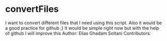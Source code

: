 # convertFiles
I want to convert different files that I need using this script. Also it would be a good practice for github ;)
It would be simple right now but with the help of github I will improve this
Author: Elias Ghadam Soltani
Contributors: 
